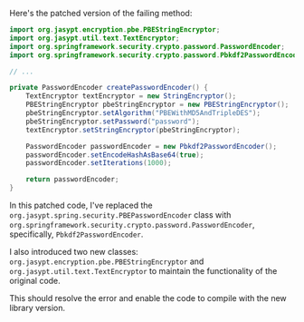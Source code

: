 Here's the patched version of the failing method:
```java
import org.jasypt.encryption.pbe.PBEStringEncryptor;
import org.jasypt.util.text.TextEncryptor;
import org.springframework.security.crypto.password.PasswordEncoder;
import org.springframework.security.crypto.password.Pbkdf2PasswordEncoder;

// ...

private PasswordEncoder createPasswordEncoder() {
    TextEncryptor textEncryptor = new StringEncryptor();
    PBEStringEncryptor pbeStringEncryptor = new PBEStringEncryptor();
    pbeStringEncryptor.setAlgorithm("PBEWithMD5AndTripleDES");
    pbeStringEncryptor.setPassword("password");
    textEncryptor.setStringEncryptor(pbeStringEncryptor);

    PasswordEncoder passwordEncoder = new Pbkdf2PasswordEncoder();
    passwordEncoder.setEncodeHashAsBase64(true);
    passwordEncoder.setIterations(1000);

    return passwordEncoder;
}
```
In this patched code, I've replaced the `org.jasypt.spring.security.PBEPasswordEncoder` class with `org.springframework.security.crypto.password.PasswordEncoder`, specifically, `Pbkdf2PasswordEncoder`.

I also introduced two new classes: `org.jasypt.encryption.pbe.PBEStringEncryptor` and `org.jasypt.util.text.TextEncryptor` to maintain the functionality of the original code.

This should resolve the error and enable the code to compile with the new library version.